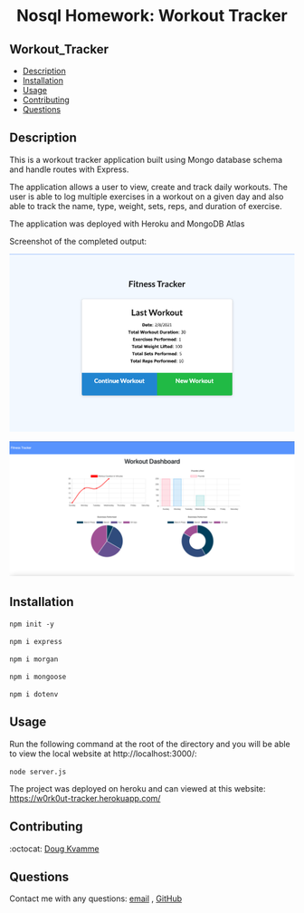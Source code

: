 <h1 align="center">Nosql Homework: Workout Tracker</h1>

## Workout_Tracker

- [Description](#description)
- [Installation](#installation)
- [Usage](#usage)
- [Contributing](#contributing)
- [Questions](#questions)

## Description

This is a workout tracker application built using Mongo database schema and handle routes with Express.

The application allows a user to view, create and track daily workouts. The user is able to log multiple exercises in a workout on a given day and also able to track the name, type, weight, sets, reps, and duration of exercise.

The application was deployed with Heroku and MongoDB Atlas

Screenshot of the completed output:

![Index Screenshot](./src/index.png)

![Dashboard Screenshot](./src/dashboard.png)

## Installation

`npm init -y`

`npm i express`

`npm i morgan`

`npm i mongoose`

`npm i dotenv`

## Usage

Run the following command at the root of the directory and you will be able to view the local website at http://localhost:3000/:

`node server.js`

The project was deployed on heroku and can viewed at this website: https://w0rk0ut-tracker.herokuapp.com/

## Contributing

:octocat: [Doug Kvamme](https://github.com/kvadou)

## Questions

Contact me with any questions: [email](mailto:dougkvamme@gmail.com) , [GitHub](https://github.com/kvadou)<br />
